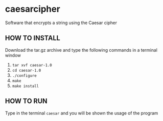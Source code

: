 # caesarcipher
Software that encrypts a string using the Caesar cipher

## HOW TO INSTALL
Download the tar.gz archive and type the following commands in a terminal window
1. `tar xvf caesar-1.0`
2.  `cd caesar-1.0`
3.  `./configure`
4.  `make`
5.  `make install`

## HOW TO RUN
Type in the terminal `caesar` and you will be shown the usage of the program
